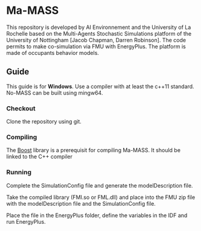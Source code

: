 # Ma-MASS

This repository is developed by AI Environnement and the University of La Rochelle based on the Multi-Agents Stochastic Simulations platform of the University of Nottingham [Jacob Chapman, Darren Robinson]. The code permits to make co-simulation via FMU with EnergyPlus. The platform is made of occupants behavior models.

## Guide

This guide is for **Windows**.
Use a compiler with at least the c++11 standard. No-MASS can be built using mingw64.

### Checkout

Clone the repository using git.

### Compiling

The [Boost](http://boost.org/users/download/) library is a prerequisit for compiling Ma-MASS. It should be linked to the C++ compiler

### Running

Complete the SimulationConfig file and generate the modelDescription file.

Take the compiled library (FMI.so or FML.dll) and place into the FMU zip file with the modelDescription file and the SimulationConfig file.

Place the file in the EnergyPlus folder, define the variables in the IDF and run EnergyPlus.
